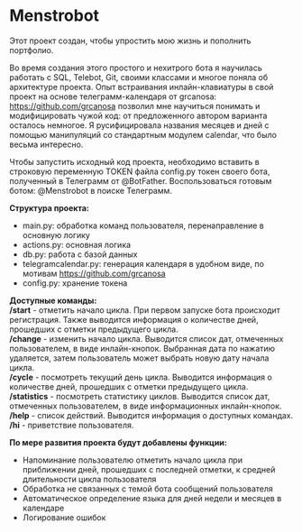 # Menstrobot

Этот проект создан, чтобы упростить мою жизнь и пополнить портфолио.

Во время создания этого простого и нехитрого бота я научилась работать с SQL, Telebot, Git, своими классами и многое поняла об архитектуре проекта.
Опыт встраивания инлайн-клавиатуры в свой проект на основе телеграмм-календаря от grcanosa: https://github.com/grcanosa позволил мне научиться понимать и модифицировать чужой код:
от предложенного автором варианта осталось немногое. Я русифицировала названия месяцев и дней с помощью манипуляций со стандартным модулем calendar, что было весьма интересно.


Чтобы запустить исходный код проекта, необходимо вставить в строковую переменную TOKEN файла config.py токен своего бота, полученный в Телеграмм от @BotFather.
Воспользоваться готовым ботом: @Menstrobot в поиске Телеграмм.  

**Структура проекта:**  
- main.py: обработка команд пользователя, перенаправление в основную логику  
- actions.py: основная логика  
- db.py: работа с базой данных
- telegramcalendar.py: генерация календаря в удобном виде, по мотивам https://github.com/grcanosa  
- config.py: хранение токена  


**Доступные команды:**  
**/start** - отметить начало цикла. При первом запуске бота происходит регистрация. Также выводится информация о количестве дней, прошедших с отметки предыдущего цикла.  
**/change** - изменить начало цикла. Выводится список дат, отмеченных пользователем, в виде инлайн-кнопок. Выбранная дата по нажатию удаляется, затем пользователь может выбрать новую дату начала цикла.  
**/cycle** - посмотреть текущий день цикла. Выводится информация о количестве дней, прошедших с отметки предыдущего цикла.  
**/statistics** - посмотреть статистику циклов. Выводится список дат, отмеченных пользователем, в виде информационных инлайн-кнопок.  
**/help** - список действий. Выводится информация о доступных командах.  
**/hi** - приветствие пользователя.  


**По мере развития проекта будут добавлены функции:**
- Напоминание пользователю отметить начало цикла при приближении дней, прошедших с последней отметки, к средней длительности цикла пользователя
- Обработка не связанных с темой бота сообщений пользователя
- Автоматическое определение языка для дней недели и месяцев в календаре
- Логирование ошибок 
